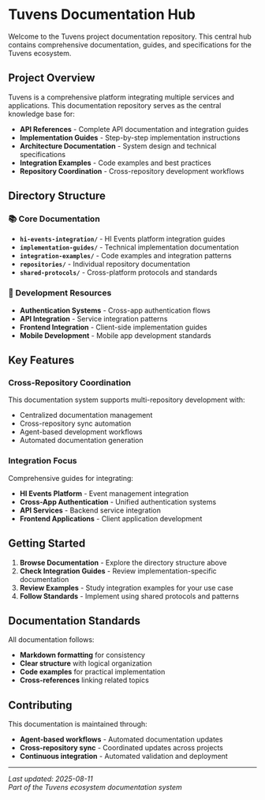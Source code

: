 # Tuvens Documentation Hub

Welcome to the Tuvens project documentation repository. This central hub contains comprehensive documentation, guides, and specifications for the Tuvens ecosystem.

## Project Overview

Tuvens is a comprehensive platform integrating multiple services and applications. This documentation repository serves as the central knowledge base for:

- **API References** - Complete API documentation and integration guides
- **Implementation Guides** - Step-by-step implementation instructions
- **Architecture Documentation** - System design and technical specifications
- **Integration Examples** - Code examples and best practices
- **Repository Coordination** - Cross-repository development workflows

## Directory Structure

### 📚 Core Documentation
- **`hi-events-integration/`** - HI Events platform integration guides
- **`implementation-guides/`** - Technical implementation documentation
- **`integration-examples/`** - Code examples and integration patterns
- **`repositories/`** - Individual repository documentation
- **`shared-protocols/`** - Cross-platform protocols and standards

### 🔧 Development Resources
- **Authentication Systems** - Cross-app authentication flows
- **API Integration** - Service integration patterns
- **Frontend Integration** - Client-side implementation guides
- **Mobile Development** - Mobile app development standards

## Key Features

### Cross-Repository Coordination
This documentation system supports multi-repository development with:
- Centralized documentation management
- Cross-repository sync automation
- Agent-based development workflows
- Automated documentation generation

### Integration Focus
Comprehensive guides for integrating:
- **HI Events Platform** - Event management integration
- **Cross-App Authentication** - Unified authentication systems
- **API Services** - Backend service integration
- **Frontend Applications** - Client application development

## Getting Started

1. **Browse Documentation** - Explore the directory structure above
2. **Check Integration Guides** - Review implementation-specific documentation
3. **Review Examples** - Study integration examples for your use case
4. **Follow Standards** - Implement using shared protocols and patterns

## Documentation Standards

All documentation follows:
- **Markdown formatting** for consistency
- **Clear structure** with logical organization
- **Code examples** for practical implementation
- **Cross-references** linking related topics

## Contributing

This documentation is maintained through:
- **Agent-based workflows** - Automated documentation updates
- **Cross-repository sync** - Coordinated updates across projects
- **Continuous integration** - Automated validation and deployment

---

*Last updated: 2025-08-11*  
*Part of the Tuvens ecosystem documentation system*